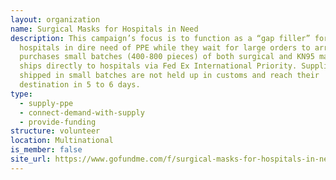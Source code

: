 ```yaml
---
layout: organization
name: Surgical Masks for Hospitals in Need
description: This campaign’s focus is to function as a “gap filler” for
  hospitals in dire need of PPE while they wait for large orders to arrive. It
  purchases small batches (400-800 pieces) of both surgical and KN95 masks, and
  ships directly to hospitals via Fed Ex International Priority. Supplies
  shipped in small batches are not held up in customs and reach their
  destination in 5 to 6 days.
type:
  - supply-ppe
  - connect-demand-with-supply
  - provide-funding
structure: volunteer
location: Multinational
is_member: false
site_url: https://www.gofundme.com/f/surgical-masks-for-hospitals-in-need
---
```

